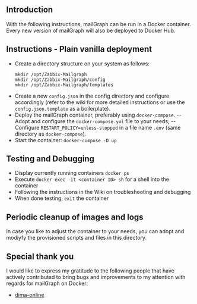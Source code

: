 ## Introduction ##
With the following instructions, mailGraph can be run in a Docker container.
Every new version of mailGraph will also be deployed to Docker Hub.

## Instructions - Plain vanilla deployment ##
- Create a directory structure on your system as follows:
  ```
  mkdir /opt/Zabbix-Mailgraph
  mkdir /opt/Zabbix-Mailgraph/config
  mkdir /opt/Zabbix-Mailgraph/templates
  ```
- Create a new `config.json` in the config directory and configure accordingly (refer to the wiki for more detailed instructions or use the `config.json.template` as a boilerplate).
- Deploy the mailGraph container, preferably using `docker-compose`.
-- Adopt and configure the `docker-compose.yml` file to your needs;
-- Configure `RESTART_POLICY=unless-stopped` in a file name `.env` (same directory as `docker-compose`).
- Start the container: `docker-compose -D up`

## Testing and Debugging ##
- Display currently running containers `docker ps`
- Execute `docker exec -it <container ID> sh` for a shell into the container
- Following the instructions in the Wiki on troubleshooting and debugging
- When done testing, `exit` the container

## Periodic cleanup of images and logs ##
In case you like to adjust the container to your needs, you can adopt and modiyfy the provisioned scripts and files in this directory.

## Special thank you ##
I would like to express my gratitude to the following people that have actively contributed to bring bugs and improvements to my attention with regards for mailGraph on Docker:
- [dima-online](https://github.com/dima-online)
